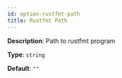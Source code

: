 ```yaml
---
id: option-rustfmt-path
title: Rustfmt Path
---
```

**Description**: Path to rustfmt program

**Type**: `string`

**Default**: `""`
